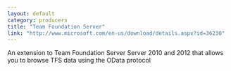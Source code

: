 ```yaml
---
layout: default
category: producers
title: "Team Foundation Server"
link: "http://www.microsoft.com/en-us/download/details.aspx?id=36230"
---
```

An extension to Team Foundation Server Server 2010 and 2012 that allows you to browse TFS data using the OData protocol
